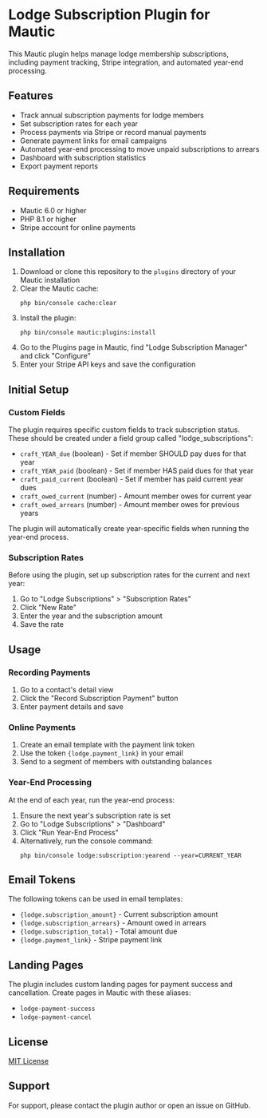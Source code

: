 # Lodge Subscription Plugin for Mautic

This Mautic plugin helps manage lodge membership subscriptions, including payment tracking, Stripe integration, and automated year-end processing.

## Features

- Track annual subscription payments for lodge members
- Set subscription rates for each year
- Process payments via Stripe or record manual payments
- Generate payment links for email campaigns
- Automated year-end processing to move unpaid subscriptions to arrears
- Dashboard with subscription statistics
- Export payment reports

## Requirements

- Mautic 6.0 or higher
- PHP 8.1 or higher
- Stripe account for online payments

## Installation

1. Download or clone this repository to the `plugins` directory of your Mautic installation
2. Clear the Mautic cache:
   ```
   php bin/console cache:clear
   ```
3. Install the plugin:
   ```
   php bin/console mautic:plugins:install
   ```
4. Go to the Plugins page in Mautic, find "Lodge Subscription Manager" and click "Configure"
5. Enter your Stripe API keys and save the configuration

## Initial Setup

### Custom Fields

The plugin requires specific custom fields to track subscription status. These should be created under a field group called "lodge_subscriptions":

- `craft_YEAR_due` (boolean) - Set if member SHOULD pay dues for that year
- `craft_YEAR_paid` (boolean) - Set if member HAS paid dues for that year
- `craft_paid_current` (boolean) - Set if member has paid current year dues
- `craft_owed_current` (number) - Amount member owes for current year
- `craft_owed_arrears` (number) - Amount member owes for previous years

The plugin will automatically create year-specific fields when running the year-end process.

### Subscription Rates

Before using the plugin, set up subscription rates for the current and next year:

1. Go to "Lodge Subscriptions" > "Subscription Rates"
2. Click "New Rate"
3. Enter the year and the subscription amount
4. Save the rate

## Usage

### Recording Payments

1. Go to a contact's detail view
2. Click the "Record Subscription Payment" button
3. Enter payment details and save

### Online Payments

1. Create an email template with the payment link token
2. Use the token `{lodge.payment_link}` in your email
3. Send to a segment of members with outstanding balances

### Year-End Processing

At the end of each year, run the year-end process:

1. Ensure the next year's subscription rate is set
2. Go to "Lodge Subscriptions" > "Dashboard"
3. Click "Run Year-End Process"
4. Alternatively, run the console command:
   ```
   php bin/console lodge:subscription:yearend --year=CURRENT_YEAR
   ```

## Email Tokens

The following tokens can be used in email templates:

- `{lodge.subscription_amount}` - Current subscription amount
- `{lodge.subscription_arrears}` - Amount owed in arrears
- `{lodge.subscription_total}` - Total amount due
- `{lodge.payment_link}` - Stripe payment link

## Landing Pages

The plugin includes custom landing pages for payment success and cancellation. Create pages in Mautic with these aliases:

- `lodge-payment-success`
- `lodge-payment-cancel`

## License

[MIT License](LICENSE)

## Support

For support, please contact the plugin author or open an issue on GitHub. 